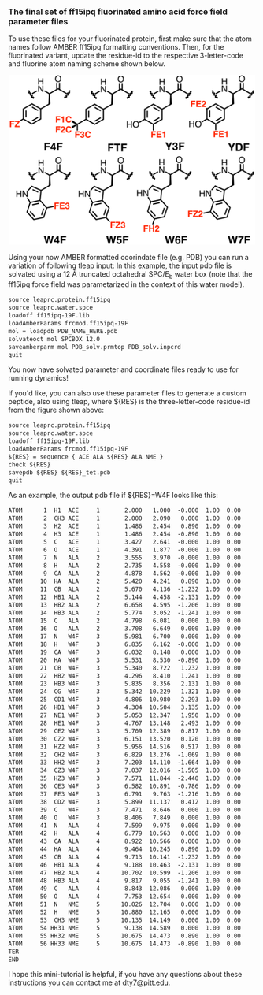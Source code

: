 ### The final set of ff15ipq fluorinated amino acid force field parameter files

To use these files for your fluorinated protein, first make sure that the atom names follow AMBER ff15ipq formatting conventions. Then, for the fluorinated variant, update the residue-id to the respective 3-letter-code and fluorine atom naming scheme shown below.

<p align="center">
   <img src="../docs/19F_ipq_structures_atom_types.png" alt="19F_atom_types" width="500">
</p>

Using your now AMBER formatted coorindate file (e.g. PDB) you can run a variation of following tleap input:
In this example, the input pdb file is solvated using a 12 <span>&#8491;</span> truncated octahedral SPC/E<sub>b</sub> water box (note that the ff15ipq force field was parametarized in the context of this water model).
``` 
source leaprc.protein.ff15ipq
source leaprc.water.spce
loadoff ff15ipq-19F.lib
loadAmberParams frcmod.ff15ipq-19F
mol = loadpdb PDB_NAME_HERE.pdb
solvateoct mol SPCBOX 12.0
saveamberparm mol PDB_solv.prmtop PDB_solv.inpcrd
quit
```

You now have solvated parameter and coordinate files ready to use for running dynamics!

If you'd like, you can also use these parameter files to generate a custom peptide, also using tleap, where ${RES} is the three-letter-code residue-id from the figure shown above:
```
source leaprc.protein.ff15ipq
source leaprc.water.spce
loadoff ff15ipq-19F.lib
loadAmberParams frcmod.ff15ipq-19F
${RES} = sequence { ACE ALA ${RES} ALA NME }
check ${RES}
savepdb ${RES} ${RES}_tet.pdb
quit
```

As an example, the output pdb file if ${RES}=W4F looks like this:
```
ATOM      1  H1  ACE     1       2.000   1.000  -0.000  1.00  0.00
ATOM      2  CH3 ACE     1       2.000   2.090   0.000  1.00  0.00
ATOM      3  H2  ACE     1       1.486   2.454   0.890  1.00  0.00
ATOM      4  H3  ACE     1       1.486   2.454  -0.890  1.00  0.00
ATOM      5  C   ACE     1       3.427   2.641  -0.000  1.00  0.00
ATOM      6  O   ACE     1       4.391   1.877  -0.000  1.00  0.00
ATOM      7  N   ALA     2       3.555   3.970  -0.000  1.00  0.00
ATOM      8  H   ALA     2       2.735   4.558  -0.000  1.00  0.00
ATOM      9  CA  ALA     2       4.878   4.562  -0.000  1.00  0.00
ATOM     10  HA  ALA     2       5.420   4.241   0.890  1.00  0.00
ATOM     11  CB  ALA     2       5.670   4.136  -1.232  1.00  0.00
ATOM     12  HB1 ALA     2       5.144   4.458  -2.131  1.00  0.00
ATOM     13  HB2 ALA     2       6.658   4.595  -1.206  1.00  0.00
ATOM     14  HB3 ALA     2       5.774   3.052  -1.241  1.00  0.00
ATOM     15  C   ALA     2       4.798   6.081   0.000  1.00  0.00
ATOM     16  O   ALA     2       3.708   6.649   0.000  1.00  0.00
ATOM     17  N   W4F     3       5.981   6.700   0.000  1.00  0.00
ATOM     18  H   W4F     3       6.835   6.162  -0.000  1.00  0.00
ATOM     19  CA  W4F     3       6.032   8.148   0.000  1.00  0.00
ATOM     20  HA  W4F     3       5.531   8.530  -0.890  1.00  0.00
ATOM     21  CB  W4F     3       5.340   8.722   1.232  1.00  0.00
ATOM     22  HB2 W4F     3       4.296   8.410   1.241  1.00  0.00
ATOM     23  HB3 W4F     3       5.835   8.356   2.131  1.00  0.00
ATOM     24  CG  W4F     3       5.342  10.229   1.321  1.00  0.00
ATOM     25  CD1 W4F     3       4.806  10.980   2.293  1.00  0.00
ATOM     26  HD1 W4F     3       4.304  10.504   3.135  1.00  0.00
ATOM     27  NE1 W4F     3       5.053  12.347   1.950  1.00  0.00
ATOM     28  HE1 W4F     3       4.767  13.148   2.493  1.00  0.00
ATOM     29  CE2 W4F     3       5.709  12.389   0.817  1.00  0.00
ATOM     30  CZ2 W4F     3       6.151  13.520   0.120  1.00  0.00
ATOM     31  HZ2 W4F     3       5.956  14.516   0.517  1.00  0.00
ATOM     32  CH2 W4F     3       6.829  13.276  -1.069  1.00  0.00
ATOM     33  HH2 W4F     3       7.203  14.110  -1.664  1.00  0.00
ATOM     34  CZ3 W4F     3       7.037  12.016  -1.505  1.00  0.00
ATOM     35  HZ3 W4F     3       7.571  11.844  -2.440  1.00  0.00
ATOM     36  CE3 W4F     3       6.582  10.891  -0.786  1.00  0.00
ATOM     37  FE3 W4F     3       6.791   9.763  -1.216  1.00  0.00
ATOM     38  CD2 W4F     3       5.899  11.137   0.412  1.00  0.00
ATOM     39  C   W4F     3       7.471   8.646   0.000  1.00  0.00
ATOM     40  O   W4F     3       8.406   7.849   0.000  1.00  0.00
ATOM     41  N   ALA     4       7.599   9.975   0.000  1.00  0.00
ATOM     42  H   ALA     4       6.779  10.563   0.000  1.00  0.00
ATOM     43  CA  ALA     4       8.922  10.566   0.000  1.00  0.00
ATOM     44  HA  ALA     4       9.464  10.245   0.890  1.00  0.00
ATOM     45  CB  ALA     4       9.713  10.141  -1.232  1.00  0.00
ATOM     46  HB1 ALA     4       9.188  10.463  -2.131  1.00  0.00
ATOM     47  HB2 ALA     4      10.702  10.599  -1.206  1.00  0.00
ATOM     48  HB3 ALA     4       9.817   9.055  -1.241  1.00  0.00
ATOM     49  C   ALA     4       8.843  12.086   0.000  1.00  0.00
ATOM     50  O   ALA     4       7.753  12.654   0.000  1.00  0.00
ATOM     51  N   NME     5      10.026  12.704   0.000  1.00  0.00
ATOM     52  H   NME     5      10.880  12.165   0.000  1.00  0.00
ATOM     53  CH3 NME     5      10.135  14.149   0.000  1.00  0.00
ATOM     54 HH31 NME     5       9.138  14.589   0.000  1.00  0.00
ATOM     55 HH32 NME     5      10.675  14.473   0.890  1.00  0.00
ATOM     56 HH33 NME     5      10.675  14.473  -0.890  1.00  0.00
TER   
END
```

I hope this mini-tutorial is helpful, if you have any questions about these instructions you can contact me at dty7@pitt.edu. 
